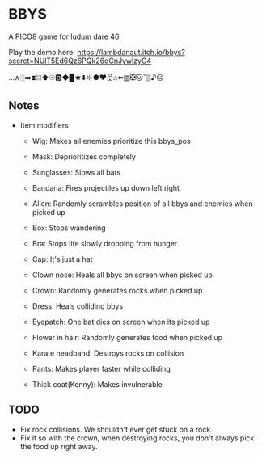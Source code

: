 BBYS
====

A PICO8 game for [ludum dare 46](https://ldjam.com)

Play the demo here: https://lambdanaut.itch.io/bbys?secret=NUlT5Ed6Qz6PQk26dCnJywlzyG4


…∧░➡️⧗▤⬆️☉🅾️◆█★⬇️✽●♥웃⌂⬅️▥❎🐱ˇ▒♪😐


Notes
-----

* Item modifiers
  * Wig: Makes all enemies prioritize this bbys_pos
  * Mask: Deprioritizes completely
  * Sunglasses: Slows all bats
  * Bandana: Fires projectiles up down left right 

  * Alien: Randomly scrambles position of all bbys and enemies when picked up
  * Box: Stops wandering
  * Bra: Stops life slowly dropping from hunger
  * Cap: It's just a hat
  * Clown nose: Heals all bbys on screen when picked up
  * Crown: Randomly generates rocks when picked up
  * Dress: Heals colliding bbys
  * Eyepatch: One bat dies on screen when its picked up
  * Flower in hair: Randomly generates food when picked up
  * Karate headband: Destroys rocks on collision
  * Pants: Makes player faster while colliding
  * Thick coat(Kenny): Makes invulnerable





TODO
----

* Fix rock collisions. We shouldn't ever get stuck on a rock. 
* Fix it so with the crown, when destroying rocks, you don't always pick the food up right away.